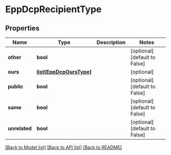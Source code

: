 # EppDcpRecipientType

## Properties
Name | Type | Description | Notes
------------ | ------------- | ------------- | -------------
**other** | **bool** |  | [optional] [default to False]
**ours** | [**list[EppDcpOursType]**](EppDcpOursType.md) |  | [optional] 
**public** | **bool** |  | [optional] [default to False]
**same** | **bool** |  | [optional] [default to False]
**unrelated** | **bool** |  | [optional] [default to False]

[[Back to Model list]](../README.md#documentation-for-models) [[Back to API list]](../README.md#documentation-for-api-endpoints) [[Back to README]](../README.md)

